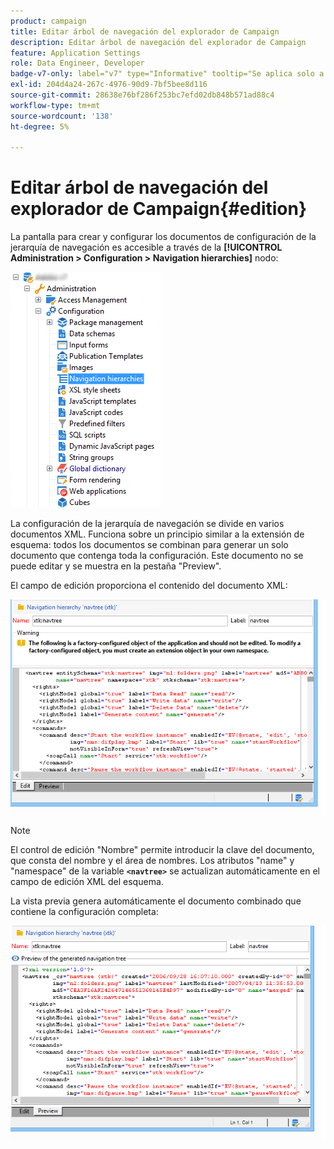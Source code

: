 ```yaml
---
product: campaign
title: Editar árbol de navegación del explorador de Campaign
description: Editar árbol de navegación del explorador de Campaign
feature: Application Settings
role: Data Engineer, Developer
badge-v7-only: label="v7" type="Informative" tooltip="Se aplica solo a Campaign Classic v7"
exl-id: 204d4a24-267c-4976-90d9-7bf5bee8d116
source-git-commit: 28638e76bf286f253bc7efd02db848b571ad88c4
workflow-type: tm+mt
source-wordcount: '138'
ht-degree: 5%

---
```



# Editar árbol de navegación del explorador de Campaign{#edition}

La pantalla para crear y configurar los documentos de configuración de la jerarquía de navegación es accesible a través de la **[!UICONTROL Administration > Configuration > Navigation hierarchies]** nodo:

![](assets/d_ncs_integration_navigation_arbo.png)

La configuración de la jerarquía de navegación se divide en varios documentos XML. Funciona sobre un principio similar a la extensión de esquema: todos los documentos se combinan para generar un solo documento que contenga toda la configuración. Este documento no se puede editar y se muestra en la pestaña &quot;Preview&quot;.

El campo de edición proporciona el contenido del documento XML:

![](assets/d_ncs_integration_navigation_edit.png)

>[!NOTE]
>
>El control de edición &quot;Nombre&quot; permite introducir la clave del documento, que consta del nombre y el área de nombres. Los atributos &quot;name&quot; y &quot;namespace&quot; de la variable **`<navtree>`** se actualizan automáticamente en el campo de edición XML del esquema.

La vista previa genera automáticamente el documento combinado que contiene la configuración completa:

![](assets/d_ncs_integration_navigation_preview.png)
